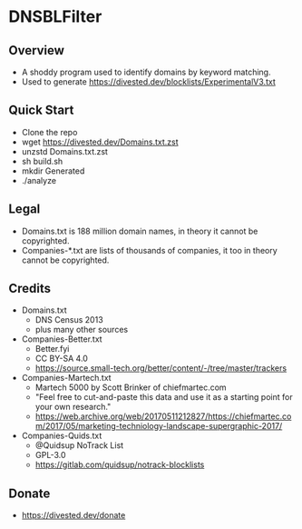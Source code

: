 DNSBLFilter
===========

Overview
--------
- A shoddy program used to identify domains by keyword matching.
- Used to generate https://divested.dev/blocklists/ExperimentalV3.txt

Quick Start
-----------
- Clone the repo
- wget https://divested.dev/Domains.txt.zst
- unzstd Domains.txt.zst
- sh build.sh
- mkdir Generated
- ./analyze

Legal
-----
- Domains.txt is 188 million domain names, in theory it cannot be copyrighted.
- Companies-*.txt are lists of thousands of companies, it too in theory cannot be copyrighted.

Credits
-------
- Domains.txt
    - DNS Census 2013
    - plus many other sources
- Companies-Better.txt
    - Better.fyi
    - CC BY-SA 4.0
    - https://source.small-tech.org/better/content/-/tree/master/trackers
- Companies-Martech.txt
    - Martech 5000 by Scott Brinker of chiefmartec.com
    - "Feel free to cut-and-paste this data and use it as a starting point for your own research."
    - https://web.archive.org/web/20170511212827/https://chiefmartec.com/2017/05/marketing-techniology-landscape-supergraphic-2017/
- Companies-Quids.txt
    - @Quidsup NoTrack List
    - GPL-3.0
    - https://gitlab.com/quidsup/notrack-blocklists

Donate
-------
- https://divested.dev/donate

